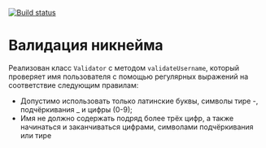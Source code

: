 [![Build status](https://ci.appveyor.com/api/projects/status/145yqkt4wg7rq56h?svg=true)](https://ci.appveyor.com/project/Go5710264/regexnickname)

# Валидация никнейма

Реализован класс `Validator` с методом `validateUsername`, который проверяет имя пользователя с помощью регулярных выражений на соответствие следующим правилам:
* Допустимо использовать только латинские буквы, символы тире -, подчёркивания _ и цифры (0-9);
* Имя не должно содержать подряд более трёх цифр, а также начинаться и заканчиваться цифрами, символами подчёркивания или тире